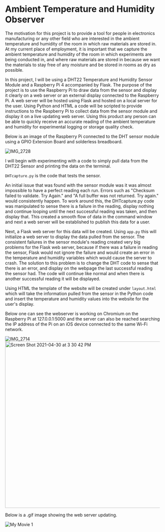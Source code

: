 
# Ambient Temperature and Humidity Observer

The motivation for this project is to provide a tool for 
people in electronics manufacturing or any other field who 
are interested in the ambient temperature and humidity of the 
room in which raw materials are stored in. At my current 
place of employment, it is important that we capture the 
ambient temperature and humidity of the room in which experiments
are being conducted in, and where raw materials are stored in 
because we want the materials to stay free of any moisture and 
be stored in rooms as dry as possible.

In this project, I will be using a DHT22 Temperature and Humidity
Sensor Module and a Raspberry Pi 4 accompanied by Flask. The purpose of the project is to 
use the Raspberry Pi to draw data from the sensor and display it
clearly on a web server or an external display connected to the 
Raspberry Pi. A web server will be hosted using Flask and 
hosted on a local server for the user. Using Python and HTML
a code will be scripted to provide instructions to the Raspberry 
Pi to collect data from the sensor module and display it on 
a live updating web server. Using this product any person
can be able to quickly receive an accurate reading of the 
ambient temperature and humidity for experimental logging 
or storage quality check. 

<p>Below is an image of the Raspberry Pi connected to the DHT sensor module using a GPIO Extension Board and solderless breadboard.</p>

![IMG_2728](https://user-images.githubusercontent.com/78391004/116921922-a6121300-ac22-11eb-8b41-70ea01007a91.png)


I will begin with experimenting with a code to simply pull data
from the DHT22 Sensor and printing the data on the terminal.

<p><code>DHTcapture.py</code> is the code that tests the sensor. </p>

<p>An initial issue that was found with the sensor module was it was almost impossible to
  have a perfect reading each run. Errors such as "Checksum failed to validate. Try Again." 
  and "A full buffer was not returned. Try again." would consistently happen. To work around this, 
  the DHTcapture.py code was manipulated to sense there is a failure in the reading, display nothing and continue 
  looping until the next successful reading was taken, and then display that. This created a smooth
  flow of data in the command window and next a web server will be established to publish this 
  data for a user.</p>
  
<p>Next, a Flask web server for this data will be created. Using <code>app.py</code>
  this will initialize a web server to display the data pulled from the sensor. The consistent failures
  in the sensor module's reading created very big problems for the Flask web server, because if there
  was a failure in reading the sensor, Flask would not ignore the failure and would create an 
  error in the temperature and humidity variables which would cause the server to crash. The 
  solution to this problem is to change the DHT code to sense that there is an error, 
  and display on the webpage the last successful reading the sensor had. 
  The code will continue like normal and when there is another successful reading it will be displayed.</p>
  
<p>Using HTML the template of the website will be created under <code>layout.html</code>
  which will take the information pulled from the sensor in the Python code and insert the
  temperature and humidity values into the website for the user's display.
  
  Below one can see the webserver is working on Chromium on the Raspberry Pi at 127.0.0.1:5000 and 
  the server can also be reached searching the IP address of the Pi on an iOS device connected to the same 
  Wi-Fi network.

  
![IMG_2714](https://user-images.githubusercontent.com/78391004/116745929-ce530500-a9c9-11eb-80e3-44caf34898a8.png)<img width="539" alt="Screen Shot 2021-04-30 at 3 30 42 PM" src="https://user-images.githubusercontent.com/78391004/116745995-e62a8900-a9c9-11eb-9a40-205d149f9a36.png">

<p>Below is a .gif image showing the web server updating. 

![My Movie 1](https://user-images.githubusercontent.com/78391004/116749034-59ce9500-a9ce-11eb-846d-496fa44a633e.gif)
<center>

